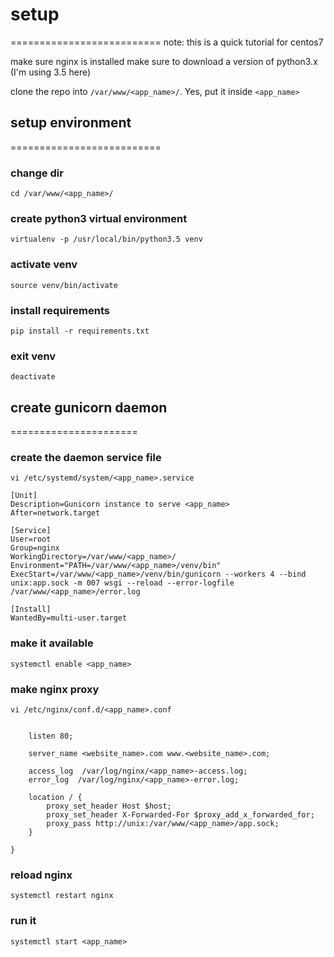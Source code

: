 # setup
==========================
note: this is a quick tutorial for centos7

make sure nginx is installed
make sure to download a version of python3.x (I'm using 3.5 here)

clone the repo into ```/var/www/<app_name>/```. Yes, put it inside ```<app_name>```

## setup environment
==========================
### change dir

```cd /var/www/<app_name>/```

### create python3 virtual environment

```
virtualenv -p /usr/local/bin/python3.5 venv
```

### activate venv

```
source venv/bin/activate
```

### install requirements

```
pip install -r requirements.txt
```

### exit venv

```deactivate```

## create gunicorn daemon
======================

### create the daemon service file

```vi /etc/systemd/system/<app_name>.service```

```
[Unit]
Description=Gunicorn instance to serve <app_name>
After=network.target

[Service] 
User=root 
Group=nginx 
WorkingDirectory=/var/www/<app_name>/ 
Environment="PATH=/var/www/<app_name>/venv/bin" 
ExecStart=/var/www/<app_name>/venv/bin/gunicorn --workers 4 --bind unix:app.sock -m 007 wsgi --reload --error-logfile /var/www/<app_name>/error.log

[Install] 
WantedBy=multi-user.target
```

### make it available

```systemctl enable <app_name>```

### make nginx proxy

```vi /etc/nginx/conf.d/<app_name>.conf```

``` server {

    listen 80;

    server_name <website_name>.com www.<website_name>.com;

    access_log  /var/log/nginx/<app_name>-access.log;
    error_log  /var/log/nginx/<app_name>-error.log;

    location / {
        proxy_set_header Host $host;
        proxy_set_header X-Forwarded-For $proxy_add_x_forwarded_for;
        proxy_pass http://unix:/var/www/<app_name>/app.sock;
    }

}
```

### reload nginx

```systemctl restart nginx```

### run it

```systemctl start <app_name>```
